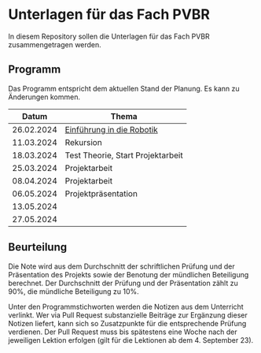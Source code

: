 # Unterlagen für das Fach PVBR

In diesem Repository sollen die Unterlagen für das Fach PVBR zusammengetragen werden.

## Programm

Das Programm entspricht dem aktuellen Stand der Planung. Es kann zu
Änderungen kommen.

| Datum | Thema |
| ----- | ----- |
| 26.02.2024 | [Einführung in die Robotik](240220/beispiel_zustandsdiagramm.md) |
| 11.03.2024 | Rekursion |
| 18.03.2024 | Test Theorie, Start Projektarbeit |
| 25.03.2024 | Projektarbeit |
| 08.04.2024 | Projektarbeit |
| 06.05.2024 | Projektpräsentation |
| 13.05.2024 |  |
| 27.05.2024 |  |


## Beurteilung

Die Note wird aus dem Durchschnitt der schriftlichen Prüfung und der
Präsentation des Projekts
sowie der Benotung der mündlichen Beteiligung berechnet. Der
Durchschnitt der Prüfung und der Präsentation zählt zu 90%, die
mündliche Beteiligung zu 10%.

Unter den Programmstichworten werden die Notizen aus dem Unterricht
verlinkt. Wer via Pull Request substanzielle Beiträge zur Ergänzung
dieser Notizen liefert, kann sich so Zusatzpunkte für die entsprechende
Prüfung verdienen. Der Pull Request muss bis spätestens eine Woche nach
der jeweiligen Lektion erfolgen (gilt für die Lektionen ab dem 4.
September 23).
